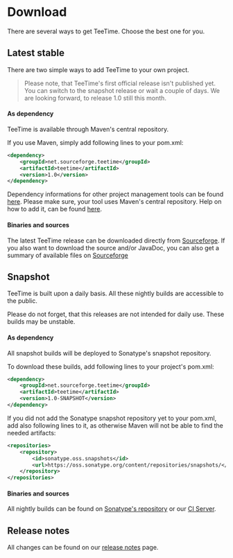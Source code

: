 # Download

There are several ways to get TeeTime. Choose the best one for you.

## Latest stable

There are two simple ways to add TeeTime to your own project.

>Please note, that TeeTime's first official release isn't published yet. You can switch to the snapshot release or wait a couple of days. We are looking forward, to release 1.0 still this month.

#### As dependency

TeeTime is available through Maven's central repository.

If you use Maven, simply add following lines to your pom.xml:

```xml
<dependency>
	<groupId>net.sourceforge.teetime</groupId>
	<artifactId>teetime</artifactId>
	<version>1.0</version>
</dependency>
```

Dependency informations for other project management tools can be found [here](dependency-info.html). Please make sure, your tool uses Maven's central repository. Help on how to add it, can be found [here](http://central.sonatype.org/pages/consumers.html).

#### Binaries and sources

The latest TeeTime release can be downloaded directly from [Sourceforge](https://sourceforge.net/projects/teetime/files/latest/download). If you also want to download the source and/or JavaDoc, you can also get a summary of available files on [Sourceforge](https://sourceforge.net/projects/teetime/files/)

## Snapshot

TeeTime is built upon a daily basis. All these nightly builds are accessible to the public.

Please do not forget, that this releases are not intended for daily use. These builds may be unstable.

#### As dependency 

All snapshot builds will be deployed to Sonatype's snapshot repository.

To download these builds, add following lines to your project's pom.xml: 

```xml
<dependency>
	<groupId>net.sourceforge.teetime</groupId>
  	<artifactId>teetime</artifactId>
  	<version>1.0-SNAPSHOT</version>
</dependency>
```

If you did not add the Sonatype snapshot repository yet to your pom.xml, add also following lines to it, as otherwise Maven will not be able to find the needed artifacts:

```xml
<repositories>
	<repository>
		<id>sonatype.oss.snapshots</id>
		<url>https://oss.sonatype.org/content/repositories/snapshots/</url>
	</repository>
</repositories>
```


#### Binaries and sources

All nightly builds can be found on [Sonatype's repository](https://oss.sonatype.org/content/repositories/snapshots/net/sourceforge/teetime/teetime/) or our [CI Server](https://build.se.informatik.uni-kiel.de/jenkins/view/TeeTime/job/teetime-nighly-release/lastSuccessfulBuild/artifact/target/).

## Release notes

All changes can be found on our [release notes](changes-report.html) page.

